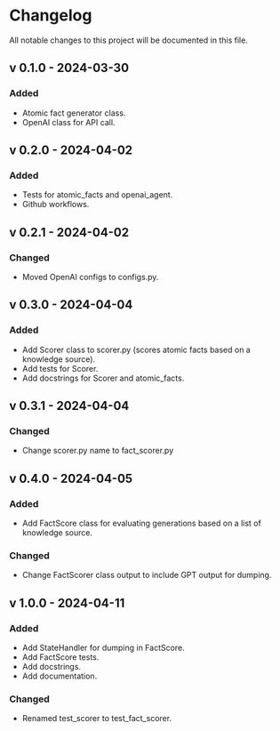 # Changelog

All notable changes to this project will be documented in this file.

<!-- ## [Unreleased] -->

## v 0.1.0 - 2024-03-30

### Added

- Atomic fact generator class.
- OpenAI class for API call.

## v 0.2.0 - 2024-04-02

### Added

- Tests for atomic_facts and openai_agent.
- Github workflows.

## v 0.2.1 - 2024-04-02

### Changed

- Moved OpenAI configs to configs.py.

## v 0.3.0 - 2024-04-04

### Added

- Add Scorer class to scorer.py (scores atomic facts based on a knowledge source).
- Add tests for Scorer.
- Add docstrings for Scorer and atomic_facts.

## v 0.3.1 - 2024-04-04

### Changed

- Change scorer.py name to fact_scorer.py

## v 0.4.0 - 2024-04-05

### Added

- Add FactScore class for evaluating generations based on a list of knowledge source.

### Changed

- Change FactScorer class output to include GPT output for dumping.

## v 1.0.0 - 2024-04-11

### Added

- Add StateHandler for dumping in FactScore.
- Add FactScore tests.
- Add docstrings.
- Add documentation.

### Changed

- Renamed test_scorer to test_fact_scorer.

<!--
### Added

### Changed

### Deprecated

### Removed

### Fixed

### Security
-->
